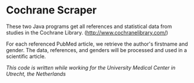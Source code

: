 # Cochrane Scraper

These two Java programs get all references and statistical data from studies in the Cochrane Library. (http://www.cochranelibrary.com/)

For each referenced PubMed article, we retrieve the author's firstname and gender. The data, references, and genders will be processed and used in a scientific article.

_This code is written while working for the University Medical Center in Utrecht, the Netherlands_
